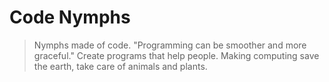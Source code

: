 # Code Nymphs 
> Nymphs made of code. "Programming can be smoother and more graceful." Create programs that help people. Making computing save the earth, take care of animals and plants.
